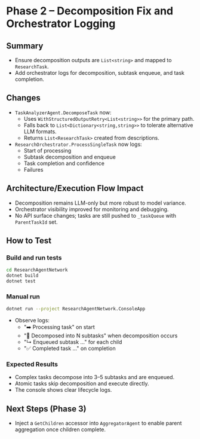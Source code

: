 # Phase 2 – Decomposition Fix and Orchestrator Logging

## Summary
- Ensure decomposition outputs are `List<string>` and mapped to `ResearchTask`.
- Add orchestrator logs for decomposition, subtask enqueue, and task completion.

## Changes
- `TaskAnalyzerAgent.DecomposeTask` now:
  - Uses `WithStructuredOutputRetry<List<string>>` for the primary path.
  - Falls back to `List<Dictionary<string,string>>` to tolerate alternative LLM formats.
  - Returns `List<ResearchTask>` created from descriptions.
- `ResearchOrchestrator.ProcessSingleTask` now logs:
  - Start of processing
  - Subtask decomposition and enqueue
  - Task completion and confidence
  - Failures

## Architecture/Execution Flow Impact
- Decomposition remains LLM-only but more robust to model variance.
- Orchestrator visibility improved for monitoring and debugging.
- No API surface changes; tasks are still pushed to `_taskQueue` with `ParentTaskId` set.

## How to Test

### Build and run tests
```bash
cd ResearchAgentNetwork
dotnet build
dotnet test
```

### Manual run
```bash
dotnet run --project ResearchAgentNetwork.ConsoleApp
```
- Observe logs:
  - "➡️ Processing task" on start
  - "🧩 Decomposed into N subtasks" when decomposition occurs
  - "↳ Enqueued subtask ..." for each child
  - "✅ Completed task ..." on completion

### Expected Results
- Complex tasks decompose into 3–5 subtasks and are enqueued.
- Atomic tasks skip decomposition and execute directly.
- The console shows clear lifecycle logs.

## Next Steps (Phase 3)
- Inject a `GetChildren` accessor into `AggregatorAgent` to enable parent aggregation once children complete.
